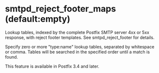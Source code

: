 # smtpd_reject_footer_maps (default:empty) 

 Lookup tables, indexed by the complete Postfix SMTP server 4xx or
5xx response, with reject footer templates. See smtpd_reject_footer
for details. 


Specify zero or more "type:name" lookup tables, separated by
whitespace or comma. Tables will be searched in the specified order
until a match is found.


 This feature is available in Postfix 3.4 and later. 



